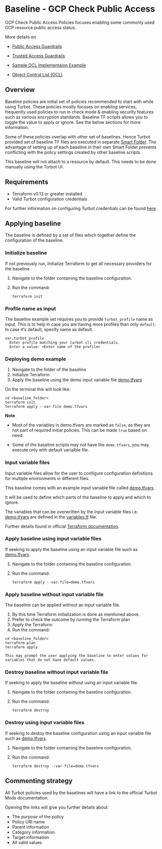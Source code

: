# Baseline - GCP Check Public Access 

GCP Check Public Access Policies focuses enabling some commonly used GCP resource public access status. 

More details on 
- [Public Access Guardrails](https://turbot.com/v5/docs/concepts/guardrails/public-access)

- [Trusted Access Guardrails](https://turbot.com/v5/docs/concepts/guardrails/trusted-access)

- [Sample OCL Implementaion Example](https://turbot.com/v5/docs/guides/managing-policies/OCL)

- [Object Control List (OCL)](https://turbot.com/v5/docs/reference/ocl)

## Overview

Baseline policies are initial set of policies recommended to start with while using Turbot. These policies mostly focuses on enabling services, frequently used policies to run in check mode & enabling security features such as various encryption standards. Baseline TF scripts allows you to toggle the value to apply or ignore. See the below sections for more information.

Some of these policies overlap with other set of baselines. Hence Turbot provided set of baseline TF files are executed in separate [Smart Folder](https://turbot.com/v5/docs/getting-started/smart_folder). The advantage of setting up of each baseline in their own Smart Folder prevents conflicting with the policy settings created by other baseline scripts.

This baseline will not attach to a resource by default. This needs to be done manually using the Turbot UI.

## Requirements

- Terraform v0.13 or greater installed
- Valid Turbot configuration credentials

For further information on configuring Turbot credentials can be found [here](https://turbot.com/v5/docs/reference/cli/installation#setup-your-turbot-credentials).

## Applying baseline

The baseline is defined by a set of files which together define the configuration of the baseline.

### Initialize baseline

If not previously run, Initialize Terraform to get all necessary providers for the baseline.

1. Navigate to the folder containing the baseline configuration.
2. Run the command:

   ```shell
   terraform init
   ```
### Profile name as input

The baseline example set requires you to provide `turbot_profile` name as input. This is to help in case you are having more profiles than only `default`. In case it's default, specify name as default.

```shell
var.turbot_profile
  Enter profile matching your turbot cli credentials.
  Enter a value: <Enter name of the profile>
```

### Deploying demo example

1. Navigate to the folder of the baseline
2. Initialize Terraform
3. Apply the baseline using the demo input variable file [demo.tfvars](demo.tfvars)

On the terminal this will look like:

```shell
cd <baseline_folder>
terraform init
terraform apply --var-file demo.tfvars
```
**Note** 
- Most of the variables in demo.tfvars are marked as `false`, as they are not part of required initial policies. This can be made `true` based on need.

- Some of the baseline scripts may not have the `demo.tfvars`, you may execute only with default varialble file.

### Input variable files

Input variable files allow for the user to configure configuration definitions for multiple environments in different files.

This baseline comes with an example input variable file called [demo.tfvars](demo.tfvars).

It will be used to define which parts of the baseline to apply and which to ignore.

The variables that can be overwritten by the input variable files i.e. [demo.tfvars](demo.tfvars) are defined in the [variables.tf](variables.tf) file.

Further details found in official [Terraform documentation](https://www.terraform.io/docs/language/values/variables.html).

### Apply baseline using input variable files

If seeking to apply the baseline using an input variable file such as [demo.tfvars](demo.tfvars).

1. Navigate to the folder containing the baseline configuration.
2. Run the command:

   ```shell
   terraform apply --var-file=demo.tfvars
   ```
### Apply baseline without input variable file

The baseline can be applied without an input variable file.

1. By this time Terraform initialization is done as mentioned above.
3. Prefer to check the outcome by running the Terraform plan
3. Apply the Terraform
4. Run the command:

```shell
cd <baseline_folder>
terraform plan
terraform apply
```

`This may prompt the user applying the baseline to enter values for variables that do not have default values.`

### Destroy baseline without input variable file

If seeking to apply the baseline without using an input variable file.

1. Navigate to the folder containing the baseline configuration.
2. Run the command:

   ```shell
   terraform destroy
   ```

### Destroy using input variable files

If seeking to destoy the baseline configuration using an input variable file such as [demo.tfvars](demo.tfvars).

1. Navigate to the folder containing the baseline configuration.
2. Run the command:

   ```shell
   terraform destroy --var-file=demo.tfvars
   ```

## Commenting strategy

All Turbot policies used by the baselines will have a link to the official Turbot Mods documentation.

Opening the links will give you further details about:

- The purpose of the policy
- Policy URI name
- Parent information
- Category information
- Target information
- All valid values
